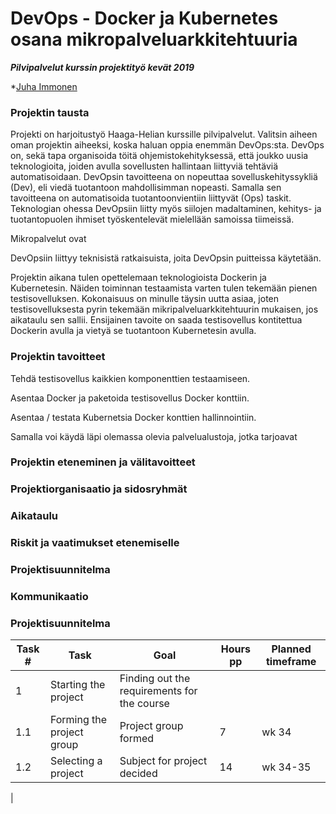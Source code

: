 # DevOps - Docker ja Kubernetes osana mikropalveluarkkitehtuuria
***Pilvipalvelut kurssin projektityö kevät 2019***   

*[Juha Immonen](https://github.com/immonju1)

### Projektin tausta

Projekti on harjoitustyö Haaga-Helian kurssille pilvipalvelut. Valitsin aiheen oman projektin aiheeksi, koska haluan oppia enemmän DevOps:sta. DevOps on, sekä tapa organisoida töitä ohjemistokehityksessä, että joukko uusia teknologioita, joiden avulla sovellusten hallintaan liittyviä tehtäviä automatisoidaan. DevOpsin tavoitteena on nopeuttaa sovelluskehityssykliä (Dev), eli viedä tuotantoon mahdollisimman nopeasti. Samalla sen tavoitteena on automatisoida tuotantoonvientiin liittyvät (Ops) taskit. Teknologian ohessa DevOpsiin liitty myös siilojen madaltaminen, kehitys- ja tuotantopuolen ihmiset työskentelevät mielellään samoissa tiimeissä.

Mikropalvelut ovat

DevOpsiin liittyy teknisistä ratkaisuista, joita DevOpsin puitteissa käytetään.

Projektin aikana tulen opettelemaan teknologioista Dockerin ja Kubernetesin. Näiden toiminnan testaamista varten tulen tekemään pienen testisovelluksen. Kokonaisuus on minulle täysin uutta asiaa, joten testisovelluksesta pyrin tekemään mikripalveluarkkitehtuurin mukaisen, jos aikataulu sen sallii. Ensijainen tavoite on saada testisovellus kontitettua Dockerin avulla ja vietyä se tuotantoon Kubernetesin avulla.

### Projektin tavoitteet

Tehdä testisovellus kaikkien komponenttien testaamiseen.

Asentaa Docker ja paketoida testisovellus Docker konttiin.

Asentaa / testata Kubernetsia Docker konttien hallinnointiin.

Samalla voi käydä läpi olemassa olevia palvelualustoja, jotka tarjoavat 

### Projektin eteneminen ja välitavoitteet



### Projektiorganisaatio ja sidosryhmät

### Aikataulu

### Riskit ja vaatimukset etenemiselle

### Projektisuunnitelma

### Kommunikaatio


### Projektisuunnitelma

|Task #|Task|Goal|Hours pp|Planned timeframe|
|------|----|----|-----|-----------------|
|1     |Starting the project|Finding out the requirements for the course||
|1.1   |Forming the project group|Project group formed|7|wk 34|
|1.2   |Selecting a project|Subject for project decided|14|wk 34-35|
|

